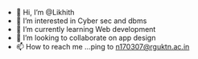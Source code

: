 - 👋 Hi, I’m @Likhith
- 👀 I’m interested in Cyber sec and dbms
- 🌱 I’m currently learning Web development
- 💞️ I’m looking to collaborate on app design
- 📫 How to reach me ...ping to n170307@rguktn.ac.in

<!---
lucy319/lucy319 is a ✨ special ✨ repository because its `README.md` (this file) appears on your GitHub profile.
You can click the Preview link to take a look at your changes.
--->
